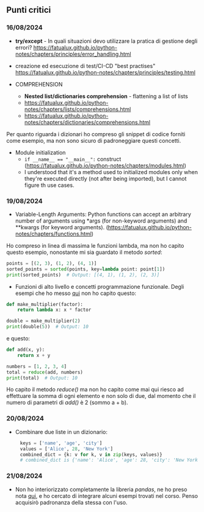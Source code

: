 ## Punti critici

### 16/08/2024
- **try/except** - In quali situazioni devo utilizzare la pratica di gestione degli errori?
https://fatualux.github.io/python-notes/chapters/principles/error_handling.html

- creazione ed esecuzione di test/CI-CD "best practises"
https://fatualux.github.io/python-notes/chapters/principles/testing.html

- COMPREHENSION
    - **Nested list/dictionaries comprehension** - flattening a list of lists
     - https://fatualux.github.io/python-notes/chapters/lists/comprehensions.html
     - https://fatualux.github.io/python-notes/chapters/dictionaries/comprehensions.html
     
Per quanto riguarda i dizionari ho compreso gli snippet di codice forniti come esempio, ma non sono sicuro di padroneggiare questi concetti.

- Module initialization
  - ```if __name__ == "__main__":``` construct (https://fatualux.github.io/python-notes/chapters/modules.html)
  - I understood that it's a method used to initialized modules only when they're executed directly (not after being imported), but I cannot figure th use cases.

### 19/08/2024

- Variable-Length Arguments: Python functions can accept an arbitrary number of arguments using *args (for non-keyword arguments) and **kwargs (for keyword arguments).
(https://fatualux.github.io/python-notes/chapters/functions.html)

Ho compreso in linea di massima le funzioni lambda, ma non ho capito questo esempio, nonostante mi sia guardato il metodo *sorted*:

```python
points = [(2, 3), (1, 2), (4, 1)]
sorted_points = sorted(points, key=lambda point: point[1])
print(sorted_points)  # Output: [(4, 1), (1, 2), (2, 3)]
```


- Funzioni di alto livello e concetti programmazione funzionale.
Degli esempi che ho messo [qui](https://fatualux.github.io/python-notes/chapters/functions/higher_order.html) non ho capito questo:

```python
def make_multiplier(factor):
    return lambda x: x * factor

double = make_multiplier(2)
print(double(5))  # Output: 10
```

e questo:

```python
def add(x, y):
    return x + y

numbers = [1, 2, 3, 4]
total = reduce(add, numbers)
print(total)  # Output: 10
```

Ho capito il metodo *reduce()* ma non ho capito come mai qui riesco ad effettuare la somma di ogni elemento e non solo di due, dal momento che il numero di parametri di *add()* è 2 (sommo a + b).

### 20/08/2024

- Combinare due liste in un dizionario:

```python
     keys = ['name', 'age', 'city']
     values = ['Alice', 28, 'New York']
     combined_dict = {k: v for k, v in zip(keys, values)}
     # combined_dict is {'name': 'Alice', 'age': 28, 'city': 'New York'}
```

### 21/08/2024

- Non ho interiorizzato completamente la libreria *pandas*, ne ho preso nota [qui](https://fatualux.github.io/python-notes/chapters/libraries/pandas.html), e ho cercato di integrare alcuni esempi trovati nel corso.
Penso acquisirò padronanza della stessa con l'uso.